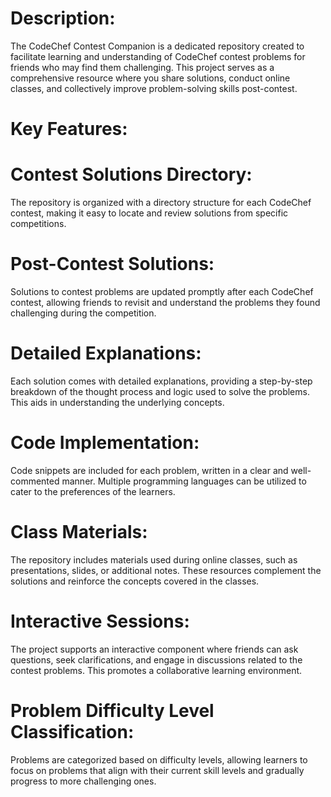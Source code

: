# Description:
The CodeChef Contest Companion is a dedicated repository created to facilitate learning and understanding of CodeChef contest problems for friends who may find them challenging. This project serves as a comprehensive resource where you share solutions, conduct online classes, and collectively improve problem-solving skills post-contest.

# Key Features:

# Contest Solutions Directory:

The repository is organized with a directory structure for each CodeChef contest, making it easy to locate and review solutions from specific competitions.

# Post-Contest Solutions:

Solutions to contest problems are updated promptly after each CodeChef contest, allowing friends to revisit and understand the problems they found challenging during the competition.

# Detailed Explanations:

Each solution comes with detailed explanations, providing a step-by-step breakdown of the thought process and logic used to solve the problems. This aids in understanding the underlying concepts.

# Code Implementation:

Code snippets are included for each problem, written in a clear and well-commented manner. Multiple programming languages can be utilized to cater to the preferences of the learners.

# Class Materials:

The repository includes materials used during online classes, such as presentations, slides, or additional notes. These resources complement the solutions and reinforce the concepts covered in the classes.

# Interactive Sessions:

The project supports an interactive component where friends can ask questions, seek clarifications, and engage in discussions related to the contest problems. This promotes a collaborative learning environment.

# Problem Difficulty Level Classification:

Problems are categorized based on difficulty levels, allowing learners to focus on problems that align with their current skill levels and gradually progress to more challenging ones.

